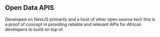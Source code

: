 ## Open Data APIS

Developed on NestJS primarily and a host of other open source tech this is a proof of concept 
in providing reliable and relevant APIs for African developers to build on top of.

